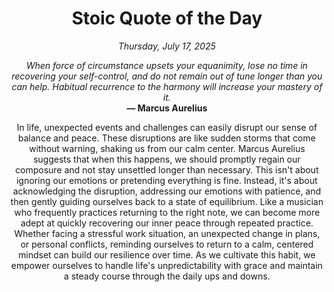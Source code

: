 <h1 align="center">Stoic Quote of the Day</h1>
<p align="center"><em><!--date-start-->Thursday, July 17, 2025<!--date-end--></em></p>
<p align="center">
    <em><!--START_SECTION:quote-text-->
When force of circumstance upsets your equanimity, lose no time in recovering your self-control, and do not remain out of tune longer than you can help. Habitual recurrence to the harmony will increase your mastery of it.
<!--END_SECTION:quote-text--></em><br>
    <strong>— <!--START_SECTION:quote-author-->
Marcus Aurelius
<!--END_SECTION:quote-author--></strong>
</p>

<p align="center" style="max-width:600px;margin:0 auto;">
<!--START_SECTION:quote-interpretation-->
In life, unexpected events and challenges can easily disrupt our sense of balance and peace. These disruptions are like sudden storms that come without warning, shaking us from our calm center. Marcus Aurelius suggests that when this happens, we should promptly regain our composure and not stay unsettled longer than necessary. This isn't about ignoring our emotions or pretending everything is fine. Instead, it's about acknowledging the disruption, addressing our emotions with patience, and then gently guiding ourselves back to a state of equilibrium. Like a musician who frequently practices returning to the right note, we can become more adept at quickly recovering our inner peace through repeated practice. Whether facing a stressful work situation, an unexpected change in plans, or personal conflicts, reminding ourselves to return to a calm, centered mindset can build our resilience over time. As we cultivate this habit, we empower ourselves to handle life's unpredictability with grace and maintain a steady course through the daily ups and downs.
<!--END_SECTION:quote-interpretation-->
</p>
